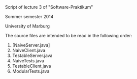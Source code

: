 Script of lecture 3 of "Software-Praktikum"

Sommer semester 2014

University of Marburg

The source files are intended to be read in the following order:

1. [NaiveServer.java]
2. NaiveClient.java
3. TestableServer.java
4. NaiveTests.java
5. TestableClient.java
6. ModularTests.java
